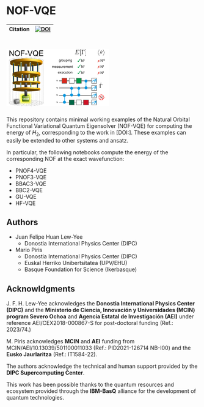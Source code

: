 # NOF-VQE

| **Citation** | [![DOI](XXXX)](XXXX) |
| ------------ | ---------------------------------------------------------------------------------------------- |

# <img src="https://github.com/felipelewyee/NOF-VQE/blob/main/NOF-VQE.pdf" height=150>

This repository contains minimal working examples of the Natural Orbital Functional Variational Quantum Eigensolver (NOF-VQE) for computing the energy of $H_2$, corresponding to the work in [DOI:]. These examples can easily be extended to other systems and ansatz.

In particular, the following notebooks compute the energy of the corresponding NOF at the exact wavefunction:
- PNOF4-VQE
- PNOF3-VQE
- BBAC3-VQE
- BBC2-VQE
- GU-VQE
- HF-VQE


## Authors

- Juan Felipe Huan Lew-Yee
  - Donostia International Physics Center (DIPC)
- Mario Piris
  - Donostia International Physics Center (DIPC)
  - Euskal Herriko Unibertsitatea (UPV/EHU)
  - Basque Foundation for Science (Ikerbasque)

## Acknowldgments

J. F. H. Lew-Yee acknowledges the **Donostia International Physics Center (DIPC)** and the **Ministerio de Ciencia, Innovación y Universidades (MCIN) program Severo Ochoa** and **Agencia Estatal de Investigación (AEI)** under reference AEI/CEX2018-000867-S for post-doctoral funding (Ref.: 2023/74.)

M. Piris acknowledges **MCIN** and **AEI** funding from MCIN/AEI/10.13039/501100011033 (Ref.: PID2021-126714 NB-I00) and the **Eusko Jaurlaritza** (Ref.: IT1584-22).

The authors acknowledge the technical and human support provided by the **DIPC Supercomputing Center**.

This work has been possible thanks to the quantum resources and ecosystem provided through the **IBM-BasQ** alliance for the development of quantum technologies.